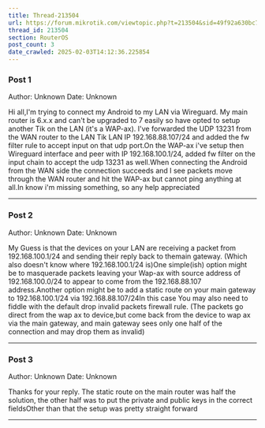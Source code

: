 ```yaml
---
title: Thread-213504
url: https://forum.mikrotik.com/viewtopic.php?t=213504&sid=49f92a630bc7970d8ca50523be880e8f
thread_id: 213504
section: RouterOS
post_count: 3
date_crawled: 2025-02-03T14:12:36.225854
---
```


### Post 1
Author: Unknown
Date: Unknown

Hi all,I'm trying to connect my Android to my LAN via Wireguard.  My main router is 6.x.x and can't be upgraded to 7 easily so have opted to setup another Tik on the LAN (it's a WAP-ax).  I've forwarded the UDP 13231 from the WAN router to the LAN Tik LAN IP 192.168.88.107/24 and added the fw filter rule to accept input on that udp port.On the WAP-ax i've setup then Wireguard interface and peer with IP 192.168.100.1/24, added fw filter on the input chain to accept the udp 13231 as well.When connecting the Android from the WAN side the connection succeeds and I see packets move through the WAN router and hit the WAP-ax but cannot ping anything at all.In know i'm missing something, so any help appreciated

---
### Post 2
Author: Unknown
Date: Unknown

My Guess is that the devices on your LAN are receiving a packet from 192.168.100.1/24 and sending their reply back to themain gateway. (Which also doesn't know where 192.168.100.1/24 is)One simple(ish) option might be to masquerade packets leaving your Wap-ax with source address of 192.168.100.0/24 to appear to come from the 192.168.88.107 address.Another option might be to add a static route on your main gateway to 192.168.100.1/24 via 192.168.88.107/24In this case You may also need to fiddle with the default drop invalid packets firewall rule. (The packets go direct from the wap ax to device,but come back from the device to wap ax via the main gateway, and main gateway sees only one half of the connection and may drop them as invalid)

---
### Post 3
Author: Unknown
Date: Unknown

Thanks for your reply. The static route on the main router was half the solution, the other half was to put the private and public keys in the correct fieldsOther than that the setup was pretty straight forward

---
